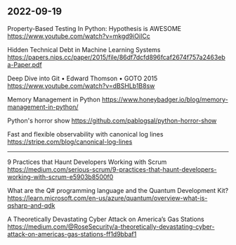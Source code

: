 ## 2022-09-19

Property-Based Testing In Python: Hypothesis is AWESOME
https://www.youtube.com/watch?v=mkgd9iOiICc

Hidden Technical Debt in Machine Learning Systems
https://papers.nips.cc/paper/2015/file/86df7dcfd896fcaf2674f757a2463eba-Paper.pdf

Deep Dive into Git • Edward Thomson • GOTO 2015
https://www.youtube.com/watch?v=dBSHLb1B8sw

Memory Management in Python
https://www.honeybadger.io/blog/memory-management-in-python/

Python's horror show
https://github.com/pablogsal/python-horror-show

Fast and flexible observability with canonical log lines
https://stripe.com/blog/canonical-log-lines
___
9 Practices that Haunt Developers Working with Scrum
https://medium.com/serious-scrum/9-practices-that-haunt-developers-working-with-scrum-e5903b8500f0

What are the Q# programming language and the Quantum Development Kit?
https://learn.microsoft.com/en-us/azure/quantum/overview-what-is-qsharp-and-qdk

A Theoretically Devastating Cyber Attack on America’s Gas Stations
https://medium.com/@RoseSecurity/a-theoretically-devastating-cyber-attack-on-americas-gas-stations-ff1d9bbaf1
